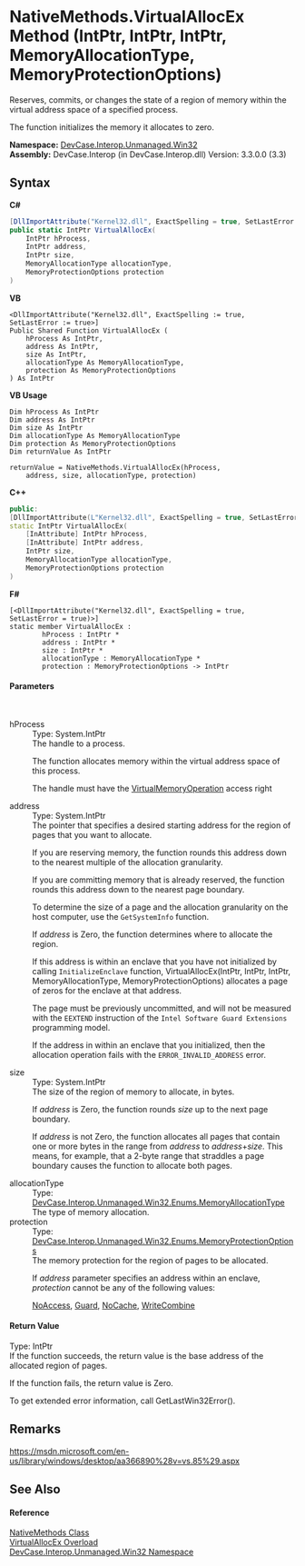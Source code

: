 # NativeMethods.VirtualAllocEx Method (IntPtr, IntPtr, IntPtr, MemoryAllocationType, MemoryProtectionOptions)
 

Reserves, commits, or changes the state of a region of memory within the virtual address space of a specified process. 

 The function initializes the memory it allocates to zero.

**Namespace:**&nbsp;<a href="N_DevCase_Interop_Unmanaged_Win32">DevCase.Interop.Unmanaged.Win32</a><br />**Assembly:**&nbsp;DevCase.Interop (in DevCase.Interop.dll) Version: 3.3.0.0 (3.3)

## Syntax

**C#**<br />
``` C#
[DllImportAttribute("Kernel32.dll", ExactSpelling = true, SetLastError = true)]
public static IntPtr VirtualAllocEx(
	IntPtr hProcess,
	IntPtr address,
	IntPtr size,
	MemoryAllocationType allocationType,
	MemoryProtectionOptions protection
)
```

**VB**<br />
``` VB
<DllImportAttribute("Kernel32.dll", ExactSpelling := true, SetLastError := true>]
Public Shared Function VirtualAllocEx ( 
	hProcess As IntPtr,
	address As IntPtr,
	size As IntPtr,
	allocationType As MemoryAllocationType,
	protection As MemoryProtectionOptions
) As IntPtr
```

**VB Usage**<br />
``` VB Usage
Dim hProcess As IntPtr
Dim address As IntPtr
Dim size As IntPtr
Dim allocationType As MemoryAllocationType
Dim protection As MemoryProtectionOptions
Dim returnValue As IntPtr

returnValue = NativeMethods.VirtualAllocEx(hProcess, 
	address, size, allocationType, protection)
```

**C++**<br />
``` C++
public:
[DllImportAttribute(L"Kernel32.dll", ExactSpelling = true, SetLastError = true)]
static IntPtr VirtualAllocEx(
	[InAttribute] IntPtr hProcess, 
	[InAttribute] IntPtr address, 
	IntPtr size, 
	MemoryAllocationType allocationType, 
	MemoryProtectionOptions protection
)
```

**F#**<br />
``` F#
[<DllImportAttribute("Kernel32.dll", ExactSpelling = true, SetLastError = true)>]
static member VirtualAllocEx : 
        hProcess : IntPtr * 
        address : IntPtr * 
        size : IntPtr * 
        allocationType : MemoryAllocationType * 
        protection : MemoryProtectionOptions -> IntPtr 

```


#### Parameters
&nbsp;<dl><dt>hProcess</dt><dd>Type: System.IntPtr<br />The handle to a process. 

 The function allocates memory within the virtual address space of this process. 

 The handle must have the <a href="T_DevCase_Interop_Unmanaged_Win32_Enums_ProcessAccessRights">VirtualMemoryOperation</a> access right</dd><dt>address</dt><dd>Type: System.IntPtr<br />The pointer that specifies a desired starting address for the region of pages that you want to allocate. 

 If you are reserving memory, the function rounds this address down to the nearest multiple of the allocation granularity. 

 If you are committing memory that is already reserved, the function rounds this address down to the nearest page boundary. 

 To determine the size of a page and the allocation granularity on the host computer, use the `GetSystemInfo` function. 

 If *address* is Zero, the function determines where to allocate the region. 

 If this address is within an enclave that you have not initialized by calling `InitializeEnclave` function, VirtualAllocEx(IntPtr, IntPtr, IntPtr, MemoryAllocationType, MemoryProtectionOptions) allocates a page of zeros for the enclave at that address. 

 The page must be previously uncommitted, and will not be measured with the `EEXTEND` instruction of the `Intel Software Guard Extensions` programming model. 

 If the address in within an enclave that you initialized, then the allocation operation fails with the `ERROR_INVALID_ADDRESS` error.</dd><dt>size</dt><dd>Type: System.IntPtr<br />The size of the region of memory to allocate, in bytes. 

 If *address* is Zero, the function rounds *size* up to the next page boundary. 

 If *address* is not Zero, the function allocates all pages that contain one or more bytes in the range from *address* to *address*+*size*. This means, for example, that a 2-byte range that straddles a page boundary causes the function to allocate both pages.</dd><dt>allocationType</dt><dd>Type: <a href="T_DevCase_Interop_Unmanaged_Win32_Enums_MemoryAllocationType">DevCase.Interop.Unmanaged.Win32.Enums.MemoryAllocationType</a><br />The type of memory allocation.</dd><dt>protection</dt><dd>Type: <a href="T_DevCase_Interop_Unmanaged_Win32_Enums_MemoryProtectionOptions">DevCase.Interop.Unmanaged.Win32.Enums.MemoryProtectionOptions</a><br />The memory protection for the region of pages to be allocated. 

 If *address* parameter specifies an address within an enclave, *protection* cannot be any of the following values: 

<a href="T_DevCase_Interop_Unmanaged_Win32_Enums_MemoryProtectionOptions">NoAccess</a>, <a href="T_DevCase_Interop_Unmanaged_Win32_Enums_MemoryProtectionOptions">Guard</a>, <a href="T_DevCase_Interop_Unmanaged_Win32_Enums_MemoryProtectionOptions">NoCache</a>, <a href="T_DevCase_Interop_Unmanaged_Win32_Enums_MemoryProtectionOptions">WriteCombine</a></dd></dl>

#### Return Value
Type: IntPtr<br />If the function succeeds, the return value is the base address of the allocated region of pages. 

 If the function fails, the return value is Zero. 

 To get extended error information, call GetLastWin32Error().

## Remarks
<a href="https://msdn.microsoft.com/en-us/library/windows/desktop/aa366890%28v=vs.85%29.aspx" target="_blank">https://msdn.microsoft.com/en-us/library/windows/desktop/aa366890%28v=vs.85%29.aspx</a>

## See Also


#### Reference
<a href="T_DevCase_Interop_Unmanaged_Win32_NativeMethods">NativeMethods Class</a><br /><a href="Overload_DevCase_Interop_Unmanaged_Win32_NativeMethods_VirtualAllocEx">VirtualAllocEx Overload</a><br /><a href="N_DevCase_Interop_Unmanaged_Win32">DevCase.Interop.Unmanaged.Win32 Namespace</a><br />